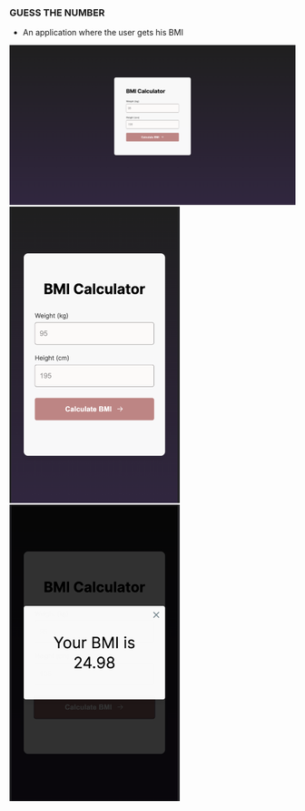 ### GUESS THE NUMBER

- An application where the user gets his BMI

<img width="1500" alt="guess the number img desktop" src="assets/bmiDesktop.png">
<img width="300" alt="guess the number img mobile" src="assets/bmiMobile.png">
<img width="300" alt="guess the number img mobile" src="assets/bmiResult.png">